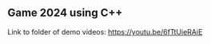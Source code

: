 ## Game 2024 using C++ <br> 
Link to folder of demo videos: <link>https://youtu.be/6fTtUieRAiE</link>
